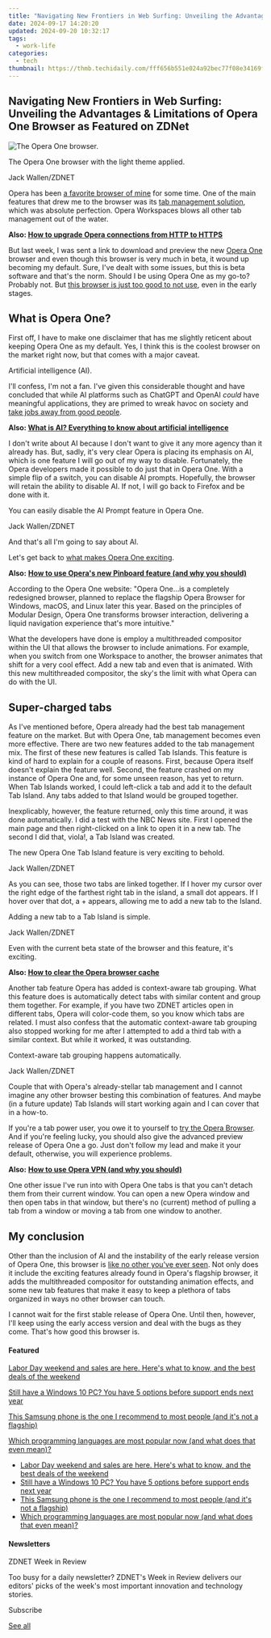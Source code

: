 ```yaml
---
title: "Navigating New Frontiers in Web Surfing: Unveiling the Advantages & Limitations of Opera One Browser as Featured on ZDNet"
date: 2024-09-17 14:20:20
updated: 2024-09-20 10:32:17
tags:
  - work-life
categories:
  - tech
thumbnail: https://thmb.techidaily.com/fff656b551e024a92bec77f08e34169fdbb7972daf3e003aecf76e9fd40fed20.jpg
---
```


## Navigating New Frontiers in Web Surfing: Unveiling the Advantages & Limitations of Opera One Browser as Featured on ZDNet

![The Opera One browser.](https://www.zdnet.com/a/img/resize/fffba7f25f9100b06dd4b60b257392a404fede79/2023/05/02/a23cda08-34ba-4ce5-870c-cb3f94cfccb7/operaone.jpg?auto=webp&width=1280)

The Opera One browser with the light theme applied.

Jack Wallen/ZDNET

Opera has been [a favorite browser of mine](https://www.zdnet.com/article/how-to-use-the-opera-vpn-and-why-you-should/) for some time. One of the main features that drew me to the browser was its [tab management solution](https://www.zdnet.com/home-and-office/work-life/opera-workspaces-is-tab-management-perfection/), which was absolute perfection. Opera Workspaces blows all other tab management out of the water.

**Also: [How to upgrade Opera connections from HTTP to HTTPS](https://www.zdnet.com/article/how-to-upgrade-opera-connections-from-http-to-https/)**

But last week, I was sent a link to download and preview the new [Opera One](https://www.opera.com/one) browser and even though this browser is very much in beta, it wound up becoming my default. Sure, I've dealt with some issues, but this is beta software and that's the norm. Should I be using Opera One as my go-to? Probably not. But [this browser is just too good to not use](https://www.zdnet.com/home-and-office/work-life/no-browser-is-perfect-whats-a-user-to-do/), even in the early stages.

## What is Opera One?

First off, I have to make one disclaimer that has me slightly reticent about keeping Opera One as my default. Yes, I think this is the coolest browser on the market right now, but that comes with a major caveat.

Artificial intelligence (AI).

I'll confess, I'm not a fan. I've given this considerable thought and have concluded that while AI platforms such as ChatGPT and OpenAI _could_ have meaningful applications, they are primed to wreak havoc on society and [take jobs away from good people](https://www.zdnet.com/article/generative-ai-is-changing-your-technology-career-path-heres-what-you-need-to-know/). 

**Also: [What is AI? Everything to know about artificial intelligence](https://www.zdnet.com/article/what-is-ai-heres-everything-you-need-to-know-about-artificial-intelligence/)**

I don't write about AI because I don't want to give it any more agency than it already has. But, sadly, it's very clear Opera is placing its emphasis on AI, which is one feature I will go out of my way to disable. Fortunately, the Opera developers made it possible to do just that in Opera One. With a simple flip of a switch, you can disable AI prompts. Hopefully, the browser will retain the ability to disable AI. If not, I will go back to Firefox and be done with it.

You can easily disable the AI Prompt feature in Opera One.

Jack Wallen/ZDNET

And that's all I'm going to say about AI.

Let's get back to [what makes Opera One exciting](https://www.zdnet.com/home-and-office/work-life/what-is-the-opera-personal-news-feature-and-how-do-you-use-it/).

**Also:** [**How to use Opera's new Pinboard feature (and why you should)**](https://www.zdnet.com/home-and-office/work-life/how-to-use-operas-new-pinboard-feature-and-why-you-should/)

According to the Opera One website: "Opera One…is a completely redesigned browser, planned to replace the flagship Opera Browser for Windows, macOS, and Linux later this year. Based on the principles of Modular Design, Opera One transforms browser interaction, delivering a liquid navigation experience that's more intuitive."

What the developers have done is employ a multithreaded compositor within the UI that allows the browser to include animations. For example, when you switch from one Workspace to another, the browser animates that shift for a very cool effect. Add a new tab and even that is animated. With this new multithreaded compositor, the sky's the limit with what Opera can do with the UI.

## Super-charged tabs

As I've mentioned before, Opera already had the best tab management feature on the market. But with Opera One, tab management becomes even more effective. There are two new features added to the tab management mix. The first of these new features is called Tab Islands. This feature is kind of hard to explain for a couple of reasons. First, because Opera itself doesn't explain the feature well. Second, the feature crashed on my instance of Opera One and, for some unseen reason, has yet to return. When Tab Islands worked, I could left-click a tab and add it to the default Tab Island. Any tabs added to that Island would be grouped together. 

Inexplicably, however, the feature returned, only this time around, it was done automatically. I did a test with the NBC News site. First I opened the main page and then right-clicked on a link to open it in a new tab. The second I did that, viola!, a Tab Island was created.

The new Opera One Tab Island feature is very exciting to behold.

Jack Wallen/ZDNET

As you can see, those two tabs are linked together. If I hover my cursor over the right edge of the farthest right tab in the island, a small dot appears. If I hover over that dot, a + appears, allowing me to add a new tab to the Island.

Adding a new tab to a Tab Island is simple.

Jack Wallen/ZDNET

Even with the current beta state of the browser and this feature, it's exciting.

**Also: [How to clear the Opera browser cache](https://www.zdnet.com/home-and-office/work-life/how-to-clear-the-opera-browser-cache-and-why-you-should-do-it-regularly/)**

Another tab feature Opera has added is context-aware tab grouping. What this feature does is automatically detect tabs with similar content and group them together. For example, if you have two ZDNET articles open in different tabs, Opera will color-code them, so you know which tabs are related. I must also confess that the automatic context-aware tab grouping also stopped working for me after I attempted to add a third tab with a similar context. But while it worked, it was outstanding.

Context-aware tab grouping happens automatically.

Jack Wallen/ZDNET

Couple that with Opera's already-stellar tab management and I cannot imagine any other browser besting this combination of features. And maybe (in a future update) Tab Islands will start working again and I can cover that in a how-to. 

If you're a tab power user, you owe it to yourself to [try the Opera Browser](https://www.zdnet.com/home-and-office/work-life/how-to-clear-the-opera-browser-cache-and-why-you-should-do-it-regularly/). And if you're feeling lucky, you should also give the advanced preview release of Opera One a go. Just don't follow my lead and make it your default, otherwise, you will experience problems.

**Also:** [**How to use Opera VPN (and why you should)**](https://www.zdnet.com/article/how-to-use-the-opera-vpn-and-why-you-should/)

One other issue I've run into with Opera One tabs is that you can't detach them from their current window. You can open a new Opera window and then open tabs in that window, but there's no (current) method of pulling a tab from a window or moving a tab from one window to another.

## My conclusion

Other than the inclusion of AI and the instability of the early release version of Opera One, this browser is [like no other you've ever seen](https://www.zdnet.com/article/best-browser-for-privacy/). Not only does it include the exciting features already found in Opera's flagship browser, it adds the multithreaded compositor for outstanding animation effects, and some new tab features that make it easy to keep a plethora of tabs organized in ways no other browser can touch. 

I cannot wait for the first stable release of Opera One. Until then, however, I'll keep using the early access version and deal with the bugs as they come. That's how good this browser is.

#### Featured

[Labor Day weekend and sales are here. Here's what to know, and the best deals of the weekend](https://www.zdnet.com/article/labor-day-deals-everything-to-know-09-02-2024/ "Labor Day weekend and sales are here. Here's what to know, and the best deals of the weekend")

[Still have a Windows 10 PC? You have 5 options before support ends next year](https://www.zdnet.com/article/still-have-a-windows-10-pc-you-have-5-options-before-support-ends-next-year/ "Still have a Windows 10 PC? You have 5 options before support ends next year")

[This Samsung phone is the one I recommend to most people (and it's not a flagship)](https://www.zdnet.com/article/this-samsung-phone-is-the-one-i-recommend-to-most-people-and-its-not-a-flagship/ "This Samsung phone is the one I recommend to most people (and it's not a flagship)")

[Which programming languages are most popular now (and what does that even mean)?](https://www.zdnet.com/article/the-most-popular-programming-languages-in-2024-and-what-that-even-means/ "Which programming languages are most popular now (and what does that even mean)?")

* [Labor Day weekend and sales are here. Here's what to know, and the best deals of the weekend](https://www.zdnet.com/article/labor-day-deals-everything-to-know-09-02-2024/ "Labor Day weekend and sales are here. Here's what to know, and the best deals of the weekend")
* [Still have a Windows 10 PC? You have 5 options before support ends next year](https://www.zdnet.com/article/still-have-a-windows-10-pc-you-have-5-options-before-support-ends-next-year/ "Still have a Windows 10 PC? You have 5 options before support ends next year")
* [This Samsung phone is the one I recommend to most people (and it's not a flagship)](https://www.zdnet.com/article/this-samsung-phone-is-the-one-i-recommend-to-most-people-and-its-not-a-flagship/ "This Samsung phone is the one I recommend to most people (and it's not a flagship)")
* [Which programming languages are most popular now (and what does that even mean)?](https://www.zdnet.com/article/the-most-popular-programming-languages-in-2024-and-what-that-even-means/ "Which programming languages are most popular now (and what does that even mean)?")

#### Newsletters

ZDNET Week in Review

Too busy for a daily newsletter? ZDNET's Week in Review delivers our editors' picks of the week's most important innovation and technology stories.

 Subscribe

[See all](https://www.zdnet.com/newsletters/)

<ins class="adsbygoogle"
     style="display:block"
     data-ad-format="autorelaxed"
     data-ad-client="ca-pub-7571918770474297"
     data-ad-slot="1223367746"></ins>



<ins class="adsbygoogle"
     style="display:block"
     data-ad-client="ca-pub-7571918770474297"
     data-ad-slot="8358498916"
     data-ad-format="auto"
     data-full-width-responsive="true"></ins>
